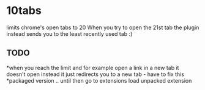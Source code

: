 10tabs
======

limits chrome's open tabs to 20
When you try to open the 21st tab the plugin instead sends you to the least recently used tab :)

TODO
----
*when you reach the limit and for example open a link in a new tab
it doesn't open instead it just redirects you to a new tab - have to fix this
*packaged version .. until then go to extensions load unpacked extension 
